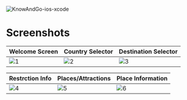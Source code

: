 ![KnowAndGo-ios-xcode](https://socialify.git.ci/Joseos123/KnowAndGo-ios-xcode/image?description=1&descriptionEditable=PROOF%20OF%20CONCEPT%20for%20innofest%202020%20idea.&font=Inter&language=1&owner=1&theme=Light)

# Screenshots

| Welcome Screen | Country Selector | Destination Selector |
| -------------------- | -------------------- | -------------------- |
| ![1](/App_Screenshots/01.PNG) | ![2](/App_Screenshots/02.PNG) | ![3](/App_Screenshots/03.PNG) |

| Restrction Info | Places/Attractions | Place Information |
| -------------------- | -------------------- | -------------------- |
| ![4](/App_Screenshots/04.PNG) | ![5](/App_Screenshots/05.PNG) | ![6](/App_Screenshots/06.PNG) |

